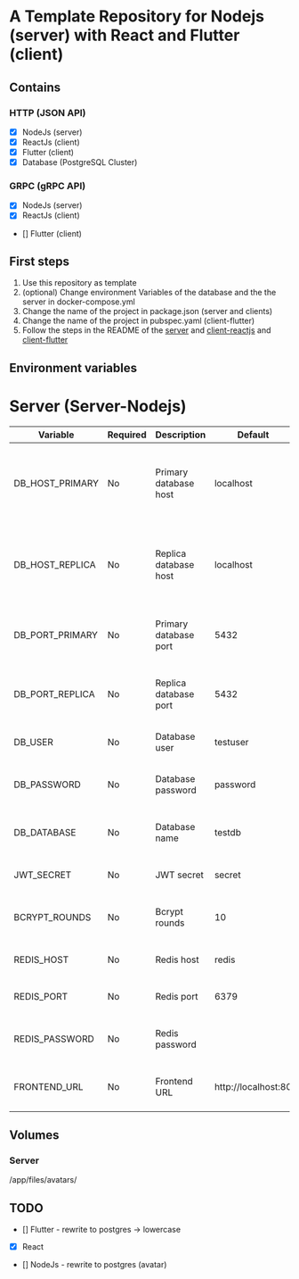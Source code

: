 # A Template Repository for Nodejs (server) with React and Flutter (client)

## Contains

### HTTP (JSON API)

- [x] NodeJs (server)
- [x] ReactJs (client)
- [x] Flutter (client)
- [x] Database (PostgreSQL Cluster)

### GRPC (gRPC API)

- [x] NodeJs (server)
- [x] ReactJs (client)
- [] Flutter (client)

## First steps

1. Use this repository as template
2. (optional) Change environment Variables of the database and the the server in docker-compose.yml
3. Change the name of the project in package.json (server and clients)
4. Change the name of the project in pubspec.yaml (client-flutter)
5. Follow the steps in the README of the [server](server-nodejs/README.md) and [client-reactjs](client-reactjs/README.md) and [client-flutter](client-flutter/README.md)

## Environment variables

# Server (Server-Nodejs)

| Variable        | Required | Description           | Default             | Info                                                |
| --------------- | -------- | --------------------- | ------------------- | --------------------------------------------------- |
| DB_HOST_PRIMARY | No       | Primary database host | localhost           | The Primary Host of the Database (Postgres Cluster) |
| DB_HOST_REPLICA | No       | Replica database host | localhost           | The Replica Host of the Database (Postgres Cluster) |
| DB_PORT_PRIMARY | No       | Primary database port | 5432                | The Primary Port of the Database                    |
| DB_PORT_REPLICA | No       | Replica database port | 5432                | The Replica Port of the Database                    |
| DB_USER         | No       | Database user         | testuser            | The user of the Database                            |
| DB_PASSWORD     | No       | Database password     | password            | The password of the Database                        |
| DB_DATABASE     | No       | Database name         | testdb              | The name of the Database                            |
| JWT_SECRET      | No       | JWT secret            | secret              | The secret of the JWT                               |
| BCRYPT_ROUNDS   | No       | Bcrypt rounds         | 10                  | The rounds of the Bcrypt                            |
| REDIS_HOST      | No       | Redis host            | redis               | The host of the Redis                               |
| REDIS_PORT      | No       | Redis port            | 6379                | The port of the Redis                               |
| REDIS_PASSWORD  | No       | Redis password        | <empty>             | The password of the Redis                           |
| FRONTEND_URL    | No       | Frontend URL          | http://localhost:80 | The URL of the Frontend (CORS)                      |

## Volumes

### Server

/app/files/avatars/

## TODO

- [] Flutter - rewrite to postgres -> lowercase
- [x] React
- [] NodeJs - rewrite to postgres (avatar)
